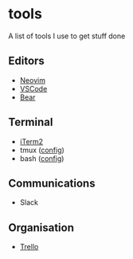# tools

A list of tools I use to get stuff done

## Editors

- [Neovim](https://neovim.io)
- [VSCode](https://code.visualstudio.com)
- [Bear](http://www.bear-writer.com)

## Terminal

- [iTerm2](https://www.iterm2.com/)
- tmux ([config](dotfiles/.tmux.conf))
- bash ([config](dotfiles/.bash_profile))

## Communications

- Slack

## Organisation

- [Trello](https://trello.com)
